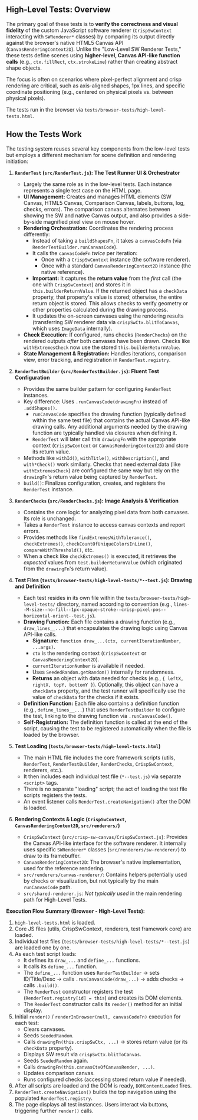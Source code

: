 ## High-Level Tests: Overview

The primary goal of these tests is to **verify the correctness and visual fidelity** of the custom JavaScript software renderer (`CrispSwContext` interacting with `SWRenderer*` classes) by comparing its output directly against the browser's native HTML5 Canvas API (`CanvasRenderingContext2D`). Unlike the "Low-Level SW Renderer Tests," these tests define scenes using **higher-level, Canvas API-like function calls** (e.g., `ctx.fillRect`, `ctx.strokeLine`) rather than creating abstract shape objects.

The focus is often on scenarios where pixel-perfect alignment and crisp rendering are critical, such as axis-aligned shapes, 1px lines, and specific coordinate positioning (e.g., centered on physical pixels vs. between physical pixels).

The tests run in the browser via `tests/browser-tests/high-level-tests.html`.

## How the Tests Work

The testing system reuses several key components from the low-level tests but employs a different mechanism for scene definition and rendering initiation:

1.  **`RenderTest` (`src/RenderTest.js`): The Test Runner UI & Orchestrator**
    *   Largely the same role as in the low-level tests. Each instance represents a single test case on the HTML page.
    *   **UI Management:** Creates and manages HTML elements (SW Canvas, HTML5 Canvas, Comparison Canvas, labels, buttons, log, checks, errors). The comparison canvas alternates between showing the SW and native Canvas output, and also provides a side-by-side magnified pixel view on mouse hover.
    *   **Rendering Orchestration:** Coordinates the rendering process differently:
        *   Instead of taking a `buildShapesFn`, it takes a `canvasCodeFn` (via `RenderTestBuilder.runCanvasCode`).
        *   It calls the `canvasCodeFn` *twice* per iteration:
            *   Once with a `CrispSwContext` instance (the software renderer).
            *   Once with a standard `CanvasRenderingContext2D` instance (the native reference).
        *   **Important:** It captures the **return value** from the *first* call (the one with `CrispSwContext`) and stores it in `this.builderReturnValue`. If the returned object has a `checkData` property, that property's value is stored; otherwise, the entire return object is stored. This allows checks to verify geometry or other properties calculated during the drawing process.
        *   It updates the on-screen canvases using the rendering results (transferring SW renderer data via `crispSwCtx.blitToCanvas`, which uses `ImageData` internally).
    *   **Check Execution:** If configured, runs checks (`RenderChecks`) on the rendered outputs *after* both canvases have been drawn. Checks like `withExtremesCheck` now use the stored `this.builderReturnValue`.
    *   **State Management & Registration:** Handles iterations, comparison view, error tracking, and registration in `RenderTest.registry`.

2.  **`RenderTestBuilder` (`src/RenderTestBuilder.js`): Fluent Test Configuration**
    *   Provides the same builder pattern for configuring `RenderTest` instances.
    *   Key difference: Uses `.runCanvasCode(drawingFn)` instead of `.addShapes()`.
        *   `runCanvasCode` specifies the drawing function (typically defined within the same test file) that contains the actual Canvas API-like drawing calls. Any additional arguments needed by the drawing function are typically handled via closures when defining it.
        *   `RenderTest` will later call this `drawingFn` with the appropriate context (`CrispSwContext` or `CanvasRenderingContext2D`) and store its return value.
    *   Methods like `withId()`, `withTitle()`, `withDescription()`, and `with*Check()` work similarly. Checks that need external data (like `withExtremesCheck`) are configured the same way but rely on the `drawingFn`'s return value being captured by `RenderTest`.
    *   `build()`: Finalizes configuration, creates, and registers the `RenderTest` instance.

3.  **`RenderChecks` (`src/RenderChecks.js`): Image Analysis & Verification**
    *   Contains the core logic for analyzing pixel data from both canvases. Its role is unchanged.
    *   Takes a `RenderTest` instance to access canvas contexts and report errors.
    *   Provides methods like `findExtremesWithTolerance()`, `checkExtremes()`, `checkCountOfUniqueColorsInLine()`, `compareWithThreshold()`, etc.
    *   When a check like `checkExtremes()` is executed, it retrieves the *expected* values from `test.builderReturnValue` (which originated from the `drawingFn`'s return value).

4.  **Test Files (`tests/browser-tests/high-level-tests/*--test.js`): Drawing and Definition**
    *   Each test resides in its own file within the `tests/browser-tests/high-level-tests/` directory, named according to convention (e.g., `lines--M-size--no-fill--1px-opaque-stroke--crisp-pixel-pos--horizontal-orient--test.js`).
    *   **Drawing Function:** Each file contains a drawing function (e.g., `draw_lines__...`) that encapsulates the drawing logic using Canvas API-like calls.
        *   **Signature:** `function draw_...(ctx, currentIterationNumber, ...args)`.
        *   `ctx` is the rendering context (`CrispSwContext` or `CanvasRenderingContext2D`).
        *   `currentIterationNumber` is available if needed.
        *   Uses `SeededRandom.getRandom()` internally for randomness.
        *   **Returns** an object with data needed for checks (e.g., `{ leftX, rightX, topY, bottomY }`). Optionally, this object can have a `checkData` property, and the test runner will specifically use the value of `checkData` for the checks if it exists.
    *   **Definition Function:** Each file also contains a definition function (e.g., `define_lines__...`) that uses `RenderTestBuilder` to configure the test, linking to the drawing function via `.runCanvasCode()`.
    *   **Self-Registration:** The definition function is called at the end of the script, causing the test to be registered automatically when the file is loaded by the browser.

5.  **Test Loading (`tests/browser-tests/high-level-tests.html`)**
    *   The main HTML file includes the core framework scripts (utils, `RenderTest`, `RenderTestBuilder`, `RenderChecks`, `CrispSwContext`, renderers, etc.).
    *   It then includes each individual test file (`*--test.js`) via separate `<script>` tags.
    *   There is no separate "loading" script; the act of loading the test file scripts registers the tests.
    *   An event listener calls `RenderTest.createNavigation()` after the DOM is loaded.

6.  **Rendering Contexts & Logic (`CrispSwContext`, `CanvasRenderingContext2D`, `src/renderers/`)**
    *   `CrispSwContext` (`src/crisp-sw-canvas/CrispSwContext.js`): Provides the Canvas API-like interface for the software renderer. It internally uses specific `SWRenderer*` classes (`src/renderers/sw-renderer/`) to draw to its framebuffer.
    *   `CanvasRenderingContext2D`: The browser's native implementation, used for the reference rendering.
    *   `src/renderers/canvas-renderer/`: Contains helpers potentially used by checks or visualization, but not typically by the main `runCanvasCode` path.
    *   `src/shared-renderer.js`: *Not typically used* in the main rendering path for High-Level Tests.

**Execution Flow Summary (Browser - High-Level Tests):**

1.  `high-level-tests.html` is loaded.
2.  Core JS files (utils, CrispSwContext, renderers, test framework core) are loaded.
3.  Individual test files (`tests/browser-tests/high-level-tests/*--test.js`) are loaded one by one.
4.  As each test script loads:
    *   It defines its `draw_...` and `define_...` functions.
    *   It calls its `define_...` function.
    *   The `define_...` function uses `RenderTestBuilder` -> sets ID/Title/Desc -> calls `.runCanvasCode(draw_...)` -> adds checks -> calls `.build()`.
    *   The `RenderTest` constructor registers the test (`RenderTest.registry[id] = this`) and creates its DOM elements.
    *   The `RenderTest` constructor calls its `render()` method for an initial display.
5.  Initial `render()` / `renderInBrowser(null, canvasCodeFn)` execution for each test:
    *   Clears canvases.
    *   Seeds `SeededRandom`.
    *   Calls `drawingFn(this.crispSwCtx, ...)` -> stores return value (or its `checkData` property).
    *   Displays SW result via `crispSwCtx.blitToCanvas`.
    *   Seeds `SeededRandom` again.
    *   Calls `drawingFn(this.canvasCtxOfCanvasRender, ...)`.
    *   Updates comparison canvas.
    *   Runs configured checks (accessing stored return value if needed).
6.  After all scripts are loaded and the DOM is ready, `DOMContentLoaded` fires.
7.  `RenderTest.createNavigation()` builds the top navigation using the populated `RenderTest.registry`.
8.  The page displays all test instances. Users interact via buttons, triggering further `render()` calls.